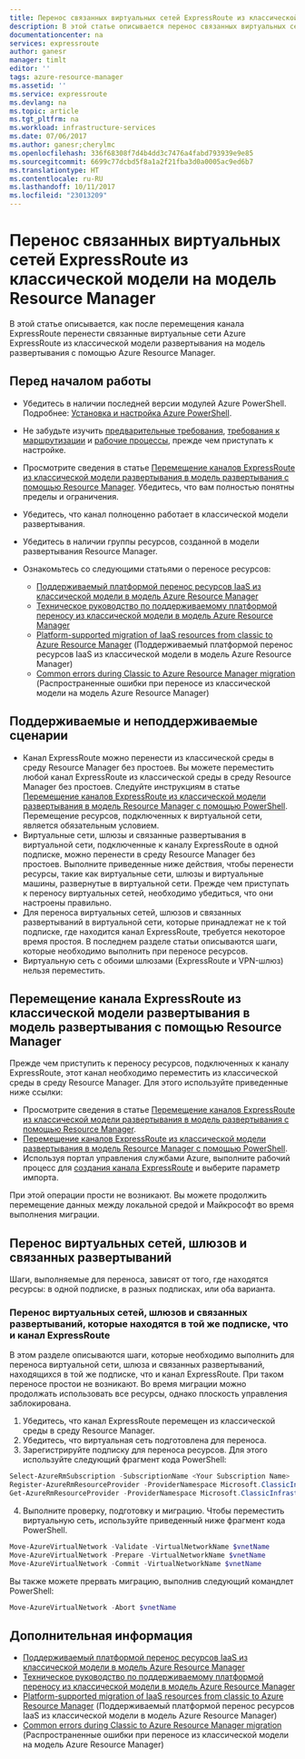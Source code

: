 ```yaml
---
title: Перенос связанных виртуальных сетей ExpressRoute из классической модели на модель Resource Manager (Azure PowerShell) | Документация Майкрософт
description: В этой статье описывается перенос связанных виртуальных сетей на модель Resource Manager после перемещения канала.
documentationcenter: na
services: expressroute
author: ganesr
manager: timlt
editor: ''
tags: azure-resource-manager
ms.assetid: ''
ms.service: expressroute
ms.devlang: na
ms.topic: article
ms.tgt_pltfrm: na
ms.workload: infrastructure-services
ms.date: 07/06/2017
ms.author: ganesr;cherylmc
ms.openlocfilehash: 336f68308f7d4b4dd3c7476a4fabd793939e9e85
ms.sourcegitcommit: 6699c77dcbd5f8a1a2f21fba3d0a0005ac9ed6b7
ms.translationtype: HT
ms.contentlocale: ru-RU
ms.lasthandoff: 10/11/2017
ms.locfileid: "23013209"
---
```

# <a name="migrate-expressroute-associated-virtual-networks-from-classic-to-resource-manager"></a>Перенос связанных виртуальных сетей ExpressRoute из классической модели на модель Resource Manager

В этой статье описывается, как после перемещения канала ExpressRoute перенести связанные виртуальные сети Azure ExpressRoute из классической модели развертывания на модель развертывания с помощью Azure Resource Manager. 


## <a name="before-you-begin"></a>Перед началом работы
* Убедитесь в наличии последней версии модулей Azure PowerShell. Подробнее: [Установка и настройка Azure PowerShell](/powershell/azure/overview).
* Не забудьте изучить [предварительные требования](expressroute-prerequisites.md), [требования к маршрутизации](expressroute-routing.md) и [рабочие процессы](expressroute-workflows.md), прежде чем приступать к настройке.
* Просмотрите сведения в статье [Перемещение каналов ExpressRoute из классической модели развертывания в модель развертывания с помощью Resource Manager](expressroute-move.md). Убедитесь, что вам полностью понятны пределы и ограничения.
* Убедитесь, что канал полноценно работает в классической модели развертывания.
* Убедитесь в наличии группы ресурсов, созданной в модели развертывания Resource Manager.
* Ознакомьтесь со следующими статьями о переносе ресурсов:

    * [Поддерживаемый платформой перенос ресурсов IaaS из классической модели в модель Azure Resource Manager](../virtual-machines/virtual-machines-windows-migration-classic-resource-manager.md)
    * [Техническое руководство по поддерживаемому платформой переносу из классической модели в модель Azure Resource Manager](../virtual-machines/virtual-machines-windows-migration-classic-resource-manager-deep-dive.md)
    * [Platform-supported migration of IaaS resources from classic to Azure Resource Manager](../virtual-machines/virtual-machines-windows-migration-classic-resource-manager.md) (Поддерживаемый платформой перенос ресурсов IaaS из классической модели в модель Azure Resource Manager)
    * [Common errors during Classic to Azure Resource Manager migration](../virtual-machines/windows/migration-classic-resource-manager-errors.md?toc=%2fazure%2fvirtual-machines%2fwindows%2ftoc.json) (Распространенные ошибки при переносе из классической модели на модель Azure Resource Manager)

## <a name="supported-and-unsupported-scenarios"></a>Поддерживаемые и неподдерживаемые сценарии

* Канал ExpressRoute можно перенести из классической среды в среду Resource Manager без простоев. Вы можете переместить любой канал ExpressRoute из классической среды в среду Resource Manager без простоев. Следуйте инструкциям в статье [Перемещение каналов ExpressRoute из классической модели развертывания в модель Resource Manager с помощью PowerShell](expressroute-howto-move-arm.md). Перемещение ресурсов, подключенных к виртуальной сети, является обязательным условием.
* Виртуальные сети, шлюзы и связанные развертывания в виртуальной сети, подключенные к каналу ExpressRoute в одной подписке, можно перенести в среду Resource Manager без простоев. Выполните приведенные ниже действия, чтобы перенести ресурсы, такие как виртуальные сети, шлюзы и виртуальные машины, развернутые в виртуальной сети. Прежде чем приступать к переносу виртуальных сетей, необходимо убедиться, что они настроены правильно. 
* Для переноса виртуальных сетей, шлюзов и связанных развертываний в виртуальной сети, которые принадлежат не к той подписке, где находится канал ExpressRoute, требуется некоторое время простоя. В последнем разделе статьи описываются шаги, которые необходимо выполнить при переносе ресурсов.
* Виртуальную сеть с обоими шлюзами (ExpressRoute и VPN-шлюз) нельзя переместить.

## <a name="move-an-expressroute-circuit-from-classic-to-resource-manager"></a>Перемещение канала ExpressRoute из классической модели развертывания в модель развертывания с помощью Resource Manager
Прежде чем приступить к переносу ресурсов, подключенных к каналу ExpressRoute, этот канал необходимо переместить из классической среды в среду Resource Manager. Для этого используйте приведенные ниже ссылки:

* Просмотрите сведения в статье [Перемещение каналов ExpressRoute из классической модели развертывания в модель развертывания с помощью Resource Manager](expressroute-move.md).
* [Перемещение каналов ExpressRoute из классической модели развертывания в модель Resource Manager с помощью PowerShell](expressroute-howto-move-arm.md).
* Используя портал управления службами Azure, выполните рабочий процесс для [создания канала ExpressRoute](expressroute-howto-circuit-portal-resource-manager.md) и выберите параметр импорта. 

При этой операции прости не возникают. Вы можете продолжить перемещение данных между локальной средой и Майкрософт во время выполнения миграции.

## <a name="migrate-virtual-networks-gateways-and-associated-deployments"></a>Перенос виртуальных сетей, шлюзов и связанных развертываний

Шаги, выполняемые для переноса, зависят от того, где находятся ресурсы: в одной подписке, в разных подписках, или оба варианта.

### <a name="migrate-virtual-networks-gateways-and-associated-deployments-in-the-same-subscription-as-the-expressroute-circuit"></a>Перенос виртуальных сетей, шлюзов и связанных развертываний, которые находятся в той же подписке, что и канал ExpressRoute
В этом разделе описываются шаги, которые необходимо выполнить для переноса виртуальной сети, шлюза и связанных развертываний, находящихся в той же подписке, что и канал ExpressRoute. При таком переносе простои не возникают. Во время миграции можно продолжать использовать все ресурсы, однако плоскость управления заблокирована. 

1. Убедитесь, что канал ExpressRoute перемещен из классической среды в среду Resource Manager.
2. Убедитесь, что виртуальная сеть подготовлена для переноса.
3. Зарегистрируйте подписку для переноса ресурсов. Для этого используйте следующий фрагмент кода PowerShell:

  ```powershell 
  Select-AzureRmSubscription -SubscriptionName <Your Subscription Name>
  Register-AzureRmResourceProvider -ProviderNamespace Microsoft.ClassicInfrastructureMigrate
  Get-AzureRmResourceProvider -ProviderNamespace Microsoft.ClassicInfrastructureMigrate
  ```
4. Выполните проверку, подготовку и миграцию. Чтобы переместить виртуальную сеть, используйте приведенный ниже фрагмент кода PowerShell.

  ```powershell
  Move-AzureVirtualNetwork -Validate -VirtualNetworkName $vnetName
  Move-AzureVirtualNetwork -Prepare -VirtualNetworkName $vnetName
  Move-AzureVirtualNetwork -Commit -VirtualNetworkName $vnetName
  ```

  Вы также можете прервать миграцию, выполнив следующий командлет PowerShell:

  ```powershell
  Move-AzureVirtualNetwork -Abort $vnetName
  ```

## <a name="next-steps"></a>Дополнительная информация
* [Поддерживаемый платформой перенос ресурсов IaaS из классической модели в модель Azure Resource Manager](../virtual-machines/virtual-machines-windows-migration-classic-resource-manager.md)
* [Техническое руководство по поддерживаемому платформой переносу из классической модели в модель Azure Resource Manager](../virtual-machines/virtual-machines-windows-migration-classic-resource-manager-deep-dive.md)
* [Platform-supported migration of IaaS resources from classic to Azure Resource Manager](../virtual-machines/virtual-machines-windows-migration-classic-resource-manager.md) (Поддерживаемый платформой перенос ресурсов IaaS из классической модели в модель Azure Resource Manager)
* [Common errors during Classic to Azure Resource Manager migration](../virtual-machines/windows/migration-classic-resource-manager-errors.md?toc=%2fazure%2fvirtual-machines%2fwindows%2ftoc.json) (Распространенные ошибки при переносе из классической модели на модель Azure Resource Manager)
